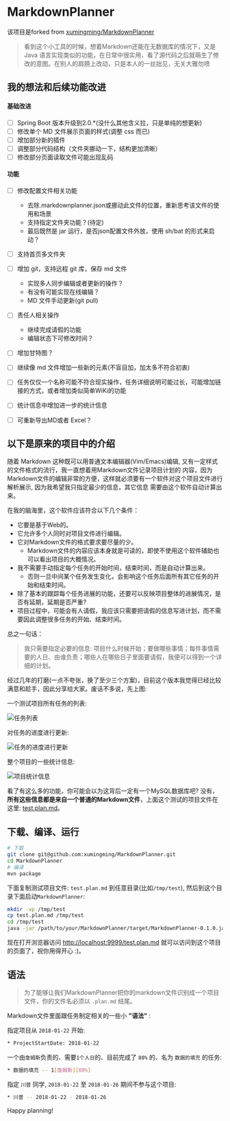 # MarkdownPlanner

该项目是forked from [xumingming/MarkdownPlanner](https://github.com/xumingming/MarkdownPlanner)

>看到这个小工具的时候，想着Markdown还能在无数据库的情况下，又是 Java 语言实现类似的功能，在日常中很实用，看了源代码之后就萌生了修改的意图。在别人的肩膀上改动，只是本人的一丝拙见，无关大雅勿喷

## 我的想法和后续功能改进

#### 基础改进
- [ ] Spring Boot 版本升级到2.0.*(没什么其他含义拉，只是单纯的想更新)
- [ ] 修改单个 MD 文件展示页面的样式(调整 css 而已)
- [ ] 增加部分新的插件
- [ ] 调整部分代码结构（文件夹挪动一下，结构更加清晰）
- [ ] 修改部分页面读取文件可能出现乱码

#### 功能
- [ ] 修改配置文件相关功能
  - 去除.markdownplanner.json或挪动此文件的位置，重新思考该文件的使用和场景
  - 支持指定文件夹功能？(待定)
  - 最后既然是 jar 运行，是否json配置文件外放，使用 sh/bat 的形式来启动？
- [ ] 支持首页多文件夹
- [ ] 增加 git，支持远程 git 库，保存 md 文件
  - 实现多人同步编辑或者更新的操作？
  - 有没有可能实现在线编辑？
  - MD 文件手动更新(git pull)
- [ ] 责任人相关操作
  - 继续完成请假的功能
  - 编辑状态下可修改时间？
- [ ] 增加甘特图？
- [ ] 继续像 md 文件增加一些新的元素(不盲目加，加太多不符合初衷)
- [ ] 任务仅仅一个名称可能不符合现实操作，任务详细说明可能过长，可能增加链接的方式，或者增加类似简单WiKi的功能
- [ ] 统计信息中增加进一步的统计信息
- [ ] 可重新导出MD或者 Excel？


## 以下是原来的项目中的介绍

随着 Markdown 这种既可以用普通文本编辑器(Vim/Emacs)编辑, 又有一定样式的文件格式的流行，我一直想着用Markdown文件记录项目计划的
内容，因为Markdown文件的编辑非常的方便，这样就必须要有一个软件对这个项目文件进行解析展示, 因为我希望我只指定最少的信息，其它信息
需要由这个软件自动计算出来。

在我的脑海里，这个软件应该符合以下几个条件：

* 它要是基于Web的。
* 它允许多个人同时对项目文件进行编辑。
* 它对Markdown文件的格式要求要尽量的少。
  * Markdown文件的内容应该本身就是可读的，即使不使用这个软件辅助也可以看出项目的大概情况。
* 我不需要手动指定每个任务的开始时间，结束时间，而是自动计算出来。
  * 否则一旦中间某个任务发生变化，会影响这个任务后面所有其它任务的开始和结束时间。
* 除了基本的跟踪每个任务进展的功能，还要可以反映项目整体的进展情况，是否有延期，延期是否严重?
* 项目过程中，可能会有人请假，我应该只需要把请假的信息写进计划，而不需要因此调整很多任务的开始、结束时间。

总之一句话：

> 我只需要指定必要的信息: 项目什么时候开始；要做哪些事情；每件事情需要的人日、由谁负责；哪些人在哪些日子里面要请假，我便可以得到一个详细的计划。

经过几年的打磨(一点不夸张，换了至少三个方案)，目前这个版本我觉得已经比较满意和趁手，因此分享给大家。废话不多说，先上图:

一个测试项目所有任务的列表:

![任务列表](/images/task-list.png)

对任务的进度进行更新:

![任务的进度进行更新](/images/update-task-progress.png)

整个项目的一些统计信息:

![项目统计信息](/images/project-stat.png)

看了有这么多的功能，你可能会以为这背后一定有一个MySQL数据库吧? 没有，**所有这些信息都是来自一个普通的Markdown文件**，上面这个测试的项目文件在这里: [test.plan.md](/test.plan.md)。

## 下载、编译、运行

``` bash
# 下载
git clone git@github.com:xumingming/MarkdownPlanner.git
cd MarkdownPlanner
# 编译
mvn package
```

下面复制测试项目文件: `test.plan.md` 到任意目录(比如`/tmp/test`), 然后到这个目录下面启动`MarkdownPlanner`:

``` bash
mkdir -vp /tmp/test
cp test.plan.md /tmp/test
cd /tmp/test
java -jar /path/to/your/MarkdownPlanner/target/MarkdownPlanner-0.1.0.jar --server.port=9999
```

现在打开浏览器访问 [http://localhost:9999/test.plan.md](http://localhost:9999/test.plan.md) 就可以访问到这个项目的页面了，祝你用得开心 :)。

## 语法

> 为了能够让我们MarkdownPlanner把你的markdown文件识别成一个项目文件，你的文件名必须以 `.plan.md` 结尾。

Markdown文件里面跟任务制定相关的一些小 **"语法"** :

指定项目从 `2018-01-22` 开始:

``` bash
* ProjectStartDate: 2018-01-22
```


一个由`詹姆斯`负责的、需要`1个人日`的、目前完成了 `80%` 的、名为 `数据的填充` 的任务:

``` bash
* 数据的填充 -- 1[詹姆斯][80%]
```

指定 `川普` 同学, `2018-01-22` 至 `2018-01-26` 期间不参与这个项目:

``` bash
* 川普 -- 2018-01-22 - 2018-01-26
```

Happy planning!
